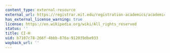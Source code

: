 ```yaml
---
content_type: external-resource
external_url: https://registrar.mit.edu/registration-academics/academic-requirements/communication-requirement/ci-hhw-subjects
has_external_license_warning: true
license: https://en.wikipedia.org/wiki/All_rights_reserved
status: ''
title: CI-H
uid: b7107c78-266f-4bbb-876a-912039dbe933
wayback_url: ''
---
```

